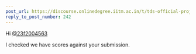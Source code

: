 ```yaml
---
post_url: https://discourse.onlinedegree.iitm.ac.in/t/tds-official-project1-discrepencies/171141/254
reply_to_post_number: 242
---
```

Hi [@23f2004563](/u/23f2004563)

I checked we have scores against your submission.